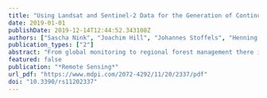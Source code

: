 ```yaml
---
title: "Using Landsat and Sentinel-2 Data for the Generation of Continuously Updated Forest Type Information Layers in a Cross-Border Region"
date: 2019-01-01
publishDate: 2019-12-14T12:44:52.343108Z
authors: ["Sascha Nink", "Joachim Hill", "Johannes Stoffels", "Henning Buddenbaum", "David Frantz", "Joachim Langshausen"]
publication_types: ["2"]
abstract: "From global monitoring to regional forest management there is an increasing demand for information about forest ecosystems. For border regions that are closely connected ecologically and economically, a key factor is the cross-border availability and consistency of up-to-date information such as the forest type. The combination of existing forest information with Earth observation data is a rational method and can provide valuable contribution to serve the increased information demand on a transnational level. We present an approach for the remote sensing-based generation of a transnational and temporally consistent forest type information layer for the German federal states of Rhineland-Palatinate and Saarland, and the Grand Duchy of Luxembourg. Existing forest information data from different countries were merged and combined with suitable vegetation indices derived from Landsat 8 and Sentinel-2 imagery acquired in early spring. An automated bootstrap-based approximation of the optimum threshold for the distinction of “broadleaved” and “coniferous” forest was applied. The spatially explicit forest type information layer is updated annually depending on image availability. Overall accuracies between 79 and 96 percent were obtained. Every spot in the region will be updated successively within a period of expectably three years. The presented approach can be integrated in fully automated processing chains to generate basic forest type information layers on a regular basis."
featured: false
publication: "*Remote Sensing*"
url_pdf: "https://www.mdpi.com/2072-4292/11/20/2337/pdf"
doi: "10.3390/rs11202337"
---
```


